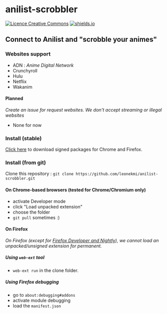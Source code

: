 # anilist-scrobbler

[![Licence Creative Commons](https://i.creativecommons.org/l/by-sa/4.0/80x15.png)](http://creativecommons.org/licenses/by-sa/4.0/)
[![shields.io](https://img.shields.io/badge/browsers-chromium--based%2C%20firefox-green.svg)](https://shields.io)

## Connect to Anilist and "scrobble your animes"

### Websites support

-   ADN : _Anime Digital Network_
-   Crunchyroll
-   Hulu
-   Netflix
-   Wakanim

#### Planned

_Create an issue for request websites. We don't accept streaming or illegal websites_

-   None for now

### Install (stable)

[Click here](https://leonekmi.twittolabel.fr/anilist-scrobble) to download signed packages for Chrome and Firefox.

### Install (from git)

Clone this repository : `git clone https://github.com/leonekmi/anilist-scrobbler.git`

#### On Chrome-based browsers (tested for Chrome/Chromium only)

-   activate Developer mode
-   click "Load unpacked extension"
-   choose the folder
-   `git pull` sometimes :)

#### On Firefox

_On Firefox (except for [Firefox Developer and Nightly](https://support.mozilla.org/en-US/kb/add-on-signing-in-firefox#w_what-are-my-options-if-i-want-to-use-an-unsigned-add-on-advanced-users)), we cannot load an unpacked/unsigned extension for permanent._

##### Using `web-ext` tool

-   `web-ext run` in the clone folder.

##### Using Firefox debugging

-   go to `about:debugging#addons`
-   activate module debugging
-   load the `manifest.json`
